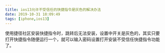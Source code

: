 ```yaml
---
title: ios13允许不受信任的快捷指令是灰色的解决办法
date: 2019-10-31 18:09:49
tags: [iphone,ios13]
---
```

使用捷径社区安装快捷指令时，跳转后无法安装，设置中开关是灰色的，其实只要打开快捷指令随便运行一个，就可以输入密码设置打开安装不受信任快捷指令功能了。

